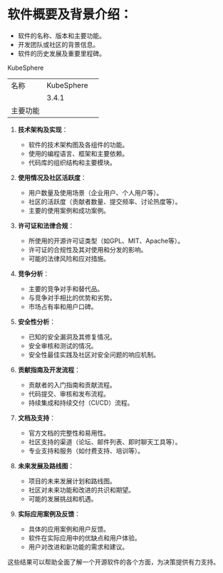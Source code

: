 # 软件概要及背景介绍：

- 软件的名称、版本和主要功能。
- 开发团队或社区的背景信息。
- 软件的历史发展及重要里程碑。

KubeSphere

|          |            |      |
| -------- | ---------- | ---- |
| 名称     | KubeSphere |      |
|          | 3.4.1      |      |
| 主要功能 |            |      |



1. **技术架构及实现**：
   - 软件的技术架构图及各组件的功能。
   - 使用的编程语言、框架和主要依赖。
   - 代码库的组织结构和主要模块。

2. **使用情况及社区活跃度**：
   - 用户数量及使用场景（企业用户、个人用户等）。
   - 社区的活跃度（贡献者数量、提交频率、讨论热度等）。
   - 主要的使用案例和成功案例。

3. **许可证和法律合规**：
   - 所使用的开源许可证类型（如GPL、MIT、Apache等）。
   - 许可证的合规性及其对使用和分发的影响。
   - 可能的法律风险和应对措施。

4. **竞争分析**：
   - 主要的竞争对手和替代品。
   - 与竞争对手相比的优势和劣势。
   - 市场占有率和用户口碑。

5. **安全性分析**：
   - 已知的安全漏洞及其修复情况。
   - 安全审核和测试的情况。
   - 安全性最佳实践及社区对安全问题的响应机制。

6. **贡献指南及开发流程**：
   - 贡献者的入门指南和贡献流程。
   - 代码提交、审核和发布流程。
   - 持续集成和持续交付（CI/CD）流程。

7. **文档及支持**：
   - 官方文档的完整性和易用性。
   - 社区支持的渠道（论坛、邮件列表、即时聊天工具等）。
   - 专业支持和服务（如付费支持、培训等）。

8. **未来发展及路线图**：
   - 项目的未来发展计划和路线图。
   - 社区对未来功能和改进的共识和期望。
   - 可能的发展挑战和机遇。

9. **实际应用案例及反馈**：
   - 具体的应用案例和用户反馈。
   - 软件在实际应用中的优缺点和用户体验。
   - 用户对改进和新功能的需求和建议。

这些结果可以帮助全面了解一个开源软件的各个方面，为决策提供有力支持。
